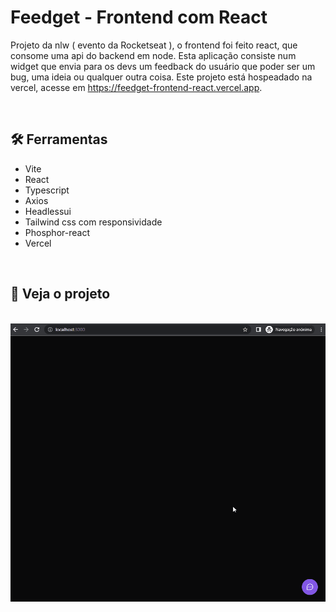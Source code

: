<h1>Feedget - Frontend com React</h1>

<p>Projeto da nlw ( evento da Rocketseat ), o frontend foi feito react, que consome uma api do backend em node. Esta aplicação consiste num widget que envia para os devs um feedback do usuário que poder ser um bug, uma ideia ou qualquer outra coisa. Este projeto está hospeadado na vercel, acesse em <a href="https://feedget-frontend-react.vercel.app">https://feedget-frontend-react.vercel.app</a>.</p>

<br>
<h2 id="tools">🛠️ Ferramentas</h2>

<ul>
<li>Vite</li>
<li>React</li>
<li>Typescript</li>
<li>Axios</li>
<li>Headlessui</li>
<li>Tailwind css com responsividade</li>
<li>Phosphor-react</li>
<li>Vercel</li>
</ul>

<br>
<h2 id="project">🎥 Veja o projeto</h2>

<br>
<kbd><img src="./readme/see_project.gif"></kbd>